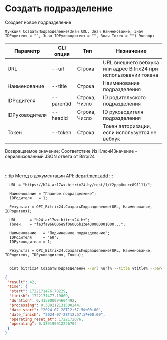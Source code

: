 ﻿---
sidebar_position: 1
---

# Создать подразделение
 Создает новое подразделение



`Функция СоздатьПодразделение(Знач URL, Знач Наименование, Знач IDРодителя = "", Знач IDРуководителя = "", Знач Токен = "") Экспорт`

  | Параметр | CLI опция | Тип | Назначение |
  |-|-|-|-|
  | URL | --url | Строка | URL внешнего вебхука или адрес Bitrix24 при использовании токена |
  | Наименование | --title | Строка | Наименование подразделения |
  | IDРодителя | --parentid | Строка, Число | ID родительского подразделения |
  | IDРуководителя | --headid | Строка, Число | ID руководителя подразделения |
  | Токен | --token | Строка | Токен авторизации, если используется не вебхук |

  
  Возвращаемое значение:   Соответствие Из КлючИЗначение - сериализованный JSON ответа от Bitrxi24

<br/>

:::tip
Метод в документации API: [department.add](https://dev.1c-bitrix.ru/rest_help/departments/department_add.php)
:::
<br/>


```bsl title="Пример кода"
  URL = "https://b24-ar17wx.bitrix24.by/rest/1/f2ppp8uucc891111/";
  
  Наименование = "Главное подразделение";
  IDРодителя   = 1;
  
  Результат = OPI_Bitrix24.СоздатьПодразделение(URL, Наименование, IDРодителя);
  
  URL      = "b24-ar17wx.bitrix24.by";
  Токен    = "fe3fa966006e9f06006b12e400000001000...";
  
  Наименование   = "Подчиненное подразделение";
  IDРодителя     = "68";
  IDРуководителя = 1;
  
  Результат = OPI_Bitrix24.СоздатьПодразделение(URL, Наименование, IDРодителя, IDРуководителя, Токен);
```
	


```sh title="Пример команды CLI"
    
  oint bitrix24 СоздатьПодразделение --url %url% --title %title% --parentid %parentid% --headid %headid% --token %token%

```

```json title="Результат"
{
 "result": 42,
 "time": {
  "start": 1722171476.78229,
  "finish": 1722171477.19809,
  "duration": 0.415800094604492,
  "processing": 0.389212131500244,
  "date_start": "2024-07-28T12:57:56+00:00",
  "date_finish": "2024-07-28T12:57:57+00:00",
  "operating_reset_at": 1722172076,
  "operating": 0.389190912246704
 }
}
```
